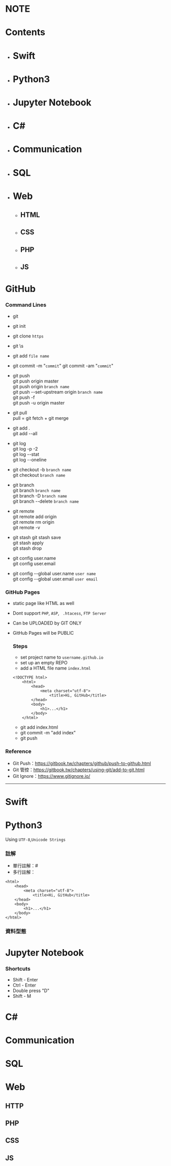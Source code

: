 # NOTE
# Contents

+ # Swift
+ # Python3
+ # Jupyter Notebook
+ # C#
+ # Communication
+ # SQL
+ # Web
	+ ## HTML
	+ ## CSS
	+ ## PHP
	+ ## JS


# GitHub

### Command Lines
+   git
+   git init
+   git clone `https`
+   git \s
+   git add `file name`
+   git commit -m "`commit`"
    git commit -am "`commit`"
  
+   git push  
    git push origin master  
    git push origin `branch name`  
    git push --set-upstream origin `branch name`  
    git push -f  
    git push -u origin master  

+   git pull  
    pull = git fetch + git merge
    
+   git add .  
    git add --all
    
+   git log  
    git log -p -2  
    git log --stat  
    git log --oneline
    
+   git checkout -b `branch name`  
    git checkout `branch name`

+   git branch  
    git branch `branch name`  
    git branch -D `branch name`  
    git branch --delete `branch name`  

+ 	git remote  
	git remote add origin  
    git remote rm origin  
    git remote -v  

+   git stash
    git stash save  
    git stash apply  
    git stash drop

+   git config user.name  
    git config user.email

+   git config --global user.name `user name`  
    git config --global user.email `user email`  

### GitHub Pages
+ static page like HTML as well
+ Dont support `PHP`, `ASP`, ` .htacess`, `FTP Server`
+ Can be UPLOADED by GIT ONLY
+ GitHub Pages will be PUBLIC

    ### Steps  
	+ set project name to `username.github.io`  
    + set up an empty REPO  
    + add a HTML file name `index.html`  
	```
	<!DOCTYPE html>
		<html>
		   	<head>
				<meta charset="utf-8">
					<title>Hi, GitHub</title>
			</head>
			<body>
				<h1>...</h1>
			</body>
		</html>
	```
	+ git add index.html  
	+ git commit -m "add index"
	+ git push


### Reference
+ Git Push：https://gitbook.tw/chapters/github/push-to-github.html
+ Git 管控：https://gitbook.tw/chapters/using-git/add-to-git.html
+ Git Ignore：https://www.gitignore.io/

----


# Swift

# Python3

Using `UTF-8`,`Unicode Strings`

### 註解
+ 單行註解：#
+ 多行註解：

<!DOCTYPE html>
	<html>
	   	<head>
			<meta charset="utf-8">
				<title>Hi, GitHub</title>
		</head>
		<body>
			<h1>...</h1>
		</body>
	</html>


### 資料型態

# Jupyter Notebook

### Shortcuts

+ Shift - Enter
+ Ctrl - Enter
+ Double press "D"
+ Shift - M

# C#

# Communication

# SQL

# Web
## HTTP
## PHP
## CSS
## JS
